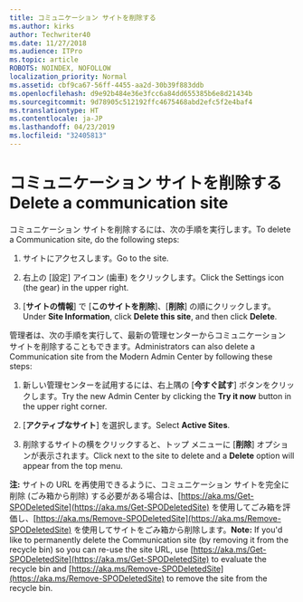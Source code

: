 ```yaml
---
title: コミュニケーション サイトを削除する
ms.author: kirks
author: Techwriter40
ms.date: 11/27/2018
ms.audience: ITPro
ms.topic: article
ROBOTS: NOINDEX, NOFOLLOW
localization_priority: Normal
ms.assetid: cbf9ca67-56ff-4455-aa2d-30b39f883ddb
ms.openlocfilehash: d9e92b484e36e3fcc6a84dd655385b6e8d21434b
ms.sourcegitcommit: 9d78905c512192ffc4675468abd2efc5f2e4baf4
ms.translationtype: HT
ms.contentlocale: ja-JP
ms.lasthandoff: 04/23/2019
ms.locfileid: "32405813"
---
```

# <a name="delete-a-communication-site"></a><span data-ttu-id="f5d65-102">コミュニケーション サイトを削除する</span><span class="sxs-lookup"><span data-stu-id="f5d65-102">Delete a communication site</span></span>

<span data-ttu-id="f5d65-103">コミュニケーション サイトを削除するには、次の手順を実行します。</span><span class="sxs-lookup"><span data-stu-id="f5d65-103">To delete a Communication site, do the following steps:</span></span> 
  
1. <span data-ttu-id="f5d65-104">サイトにアクセスします。</span><span class="sxs-lookup"><span data-stu-id="f5d65-104">Go to the site.</span></span> 
  
2. <span data-ttu-id="f5d65-105">右上の [設定] アイコン (歯車) をクリックします。</span><span class="sxs-lookup"><span data-stu-id="f5d65-105">Click the Settings icon (the gear) in the upper right.</span></span> 
  
3. <span data-ttu-id="f5d65-106">[**サイトの情報**] で [**このサイトを削除**]、[**削除**] の順にクリックします。</span><span class="sxs-lookup"><span data-stu-id="f5d65-106">Under **Site Information**, click **Delete this site**, and then click **Delete**.</span></span> 
  
<span data-ttu-id="f5d65-107">管理者は、次の手順を実行して、最新の管理センターからコミュニケーション サイトを削除することもできます。</span><span class="sxs-lookup"><span data-stu-id="f5d65-107">Administrators can also delete a Communication site from the Modern Admin Center by following these steps:</span></span> 
  
1. <span data-ttu-id="f5d65-108">新しい管理センターを試用するには、右上隅の [**今すぐ試す**] ボタンをクリックします。</span><span class="sxs-lookup"><span data-stu-id="f5d65-108">Try the new Admin Center by clicking the **Try it now** button in the upper right corner.</span></span> 
  
2. <span data-ttu-id="f5d65-109">[**アクティブなサイト**] を選択します。</span><span class="sxs-lookup"><span data-stu-id="f5d65-109">Select **Active Sites**.</span></span> 
  
3. <span data-ttu-id="f5d65-110">削除するサイトの横をクリックすると、トップ メニューに [**削除**] オプションが表示されます。</span><span class="sxs-lookup"><span data-stu-id="f5d65-110">Click next to the site to delete and a **Delete** option will appear from the top menu.</span></span> 
  
 <span data-ttu-id="f5d65-111">**注:** サイトの URL を再使用できるように、コミュニケーション サイトを完全に削除 (ごみ箱から削除) する必要がある場合は、[https://aka.ms/Get-SPODeletedSite](https://aka.ms/Get-SPODeletedSite) を使用してごみ箱を評価し、[https://aka.ms/Remove-SPODeletedSite](https://aka.ms/Remove-SPODeletedSite) を使用してサイトをごみ箱から削除します。</span><span class="sxs-lookup"><span data-stu-id="f5d65-111">**Note:** If you'd like to permanently delete the Communication site (by removing it from the recycle bin) so you can re-use the site URL, use [https://aka.ms/Get-SPODeletedSite](https://aka.ms/Get-SPODeletedSite) to evaluate the recycle bin and [https://aka.ms/Remove-SPODeletedSite](https://aka.ms/Remove-SPODeletedSite) to remove the site from the recycle bin.</span></span> 
  


